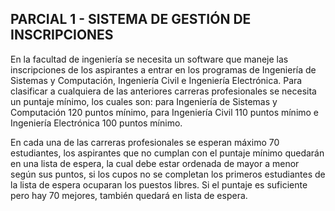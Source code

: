 ## PARCIAL 1 - SISTEMA DE GESTIÓN DE INSCRIPCIONES

En la facultad de ingeniería se necesita un software que maneje las inscripciones de los aspirantes a entrar en los programas de Ingeniería de Sistemas y Computación, Ingeniería Civil e Ingeniería Electrónica. Para clasificar a cualquiera de las anteriores carreras profesionales se necesita un puntaje mínimo, los cuales son: para Ingeniería de Sistemas y Computación 120 puntos mínimo, para Ingeniería Civil 110 puntos mínimo e Ingeniería Electrónica 100 puntos mínimo.

En cada una de las carreras profesionales se esperan máximo 70 estudiantes, los aspirantes que no cumplan con el puntaje mínimo quedarán en una lista de espera, la cual debe estar ordenada de mayor a menor según sus puntos, si los cupos no se completan los primeros estudiantes de la lista de espera ocuparan los puestos libres. Si el puntaje es suficiente pero hay 70 mejores, también quedará en lista de espera.
